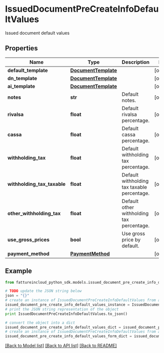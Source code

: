 # IssuedDocumentPreCreateInfoDefaultValues

Issued document default values

## Properties
Name | Type | Description | Notes
------------ | ------------- | ------------- | -------------
**default_template** | [**DocumentTemplate**](DocumentTemplate.md) |  | [optional] 
**dn_template** | [**DocumentTemplate**](DocumentTemplate.md) |  | [optional] 
**ai_template** | [**DocumentTemplate**](DocumentTemplate.md) |  | [optional] 
**notes** | **str** | Default notes. | [optional] 
**rivalsa** | **float** | Default rivalsa percentage. | [optional] 
**cassa** | **float** | Default cassa percentage. | [optional] 
**withholding_tax** | **float** | Default withholding tax percentage. | [optional] 
**withholding_tax_taxable** | **float** | Default withholding tax taxable percentage. | [optional] 
**other_withholding_tax** | **float** | Default other withholding tax percentage. | [optional] 
**use_gross_prices** | **bool** | Use gross price by default. | [optional] 
**payment_method** | [**PaymentMethod**](PaymentMethod.md) |  | [optional] 

## Example

```python
from fattureincloud_python_sdk.models.issued_document_pre_create_info_default_values import IssuedDocumentPreCreateInfoDefaultValues

# TODO update the JSON string below
json = "{}"
# create an instance of IssuedDocumentPreCreateInfoDefaultValues from a JSON string
issued_document_pre_create_info_default_values_instance = IssuedDocumentPreCreateInfoDefaultValues.from_json(json)
# print the JSON string representation of the object
print IssuedDocumentPreCreateInfoDefaultValues.to_json()

# convert the object into a dict
issued_document_pre_create_info_default_values_dict = issued_document_pre_create_info_default_values_instance.to_dict()
# create an instance of IssuedDocumentPreCreateInfoDefaultValues from a dict
issued_document_pre_create_info_default_values_form_dict = issued_document_pre_create_info_default_values.from_dict(issued_document_pre_create_info_default_values_dict)
```
[[Back to Model list]](../README.md#documentation-for-models) [[Back to API list]](../README.md#documentation-for-api-endpoints) [[Back to README]](../README.md)


